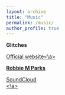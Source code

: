 ```yaml
---
layout: archive
title: "Music"
permalink: /music/
author_profile: true
---
```


<b>Glitches</b>

<a href='https://www.glitchesmusic.co.uk/' target="_blank">Official website<\a><br>

<b>Robbie M Parks</b>

<a href='https://soundcloud.com/rmiparks' target="_blank">SoundCloud<br><\a>
